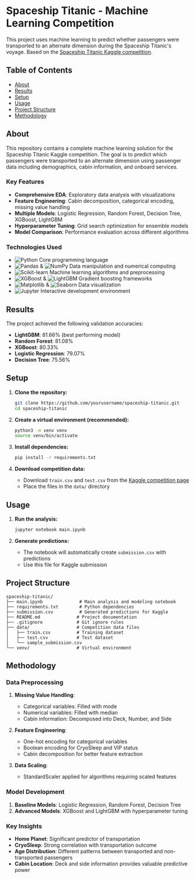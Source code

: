 # Spaceship Titanic - Machine Learning Competition

This project uses machine learning to predict whether passengers were transported to an alternate dimension during the Spaceship Titanic's voyage. Based on the [Spaceship Titanic Kaggle competition](https://www.kaggle.com/competitions/spaceship-titanic).

## Table of Contents
- [About](#about)
- [Results](#results)
- [Setup](#setup)
- [Usage](#usage)
- [Project Structure](#project-structure)
- [Methodology](#methodology)

## About
This repository contains a complete machine learning solution for the Spaceship Titanic Kaggle competition. The goal is to predict which passengers were transported to an alternate dimension using passenger data including demographics, cabin information, and onboard services.

### Key Features
- **Comprehensive EDA**: Exploratory data analysis with visualizations
- **Feature Engineering**: Cabin decomposition, categorical encoding, missing value handling
- **Multiple Models**: Logistic Regression, Random Forest, Decision Tree, XGBoost, LightGBM
- **Hyperparameter Tuning**: Grid search optimization for ensemble models
- **Model Comparison**: Performance evaluation across different algorithms

### Technologies Used
- ![Python](https://img.shields.io/badge/Python-3776AB?style=for-the-badge&logo=python&logoColor=white) Core programming language
- ![Pandas](https://img.shields.io/badge/Pandas-150458?style=for-the-badge&logo=pandas&logoColor=white) & ![NumPy](https://img.shields.io/badge/NumPy-013243?style=for-the-badge&logo=numpy&logoColor=white) Data manipulation and numerical computing
- ![Scikit-learn](https://img.shields.io/badge/scikit--learn-F7931E?style=for-the-badge&logo=scikit-learn&logoColor=white) Machine learning algorithms and preprocessing
- ![XGBoost](https://img.shields.io/badge/XGBoost-337AB7?style=for-the-badge&logo=xgboost&logoColor=white) & ![LightGBM](https://img.shields.io/badge/LightGBM-00A1F1?style=for-the-badge&logo=lightgbm&logoColor=white) Gradient boosting frameworks
- ![Matplotlib](https://img.shields.io/badge/Matplotlib-11557C?style=for-the-badge&logo=matplotlib&logoColor=white) & ![Seaborn](https://img.shields.io/badge/Seaborn-000000?style=for-the-badge&logo=seaborn&logoColor=white) Data visualization
- ![Jupyter](https://img.shields.io/badge/Jupyter-F37626?style=for-the-badge&logo=jupyter&logoColor=white) Interactive development environment

## Results
The project achieved the following validation accuracies:
- **LightGBM**: 81.66% (best performing model)
- **Random Forest**: 81.08%
- **XGBoost**: 80.33%
- **Logistic Regression**: 79.07%
- **Decision Tree**: 75.56%


## Setup
1. **Clone the repository:**
   ```bash
   git clone https://github.com/yourusername/spaceship-titanic.git
   cd spaceship-titanic
   ```

2. **Create a virtual environment (recommended):**
   ```bash
   python3 -m venv venv
   source venv/bin/activate
   ```

3. **Install dependencies:**
   ```bash
   pip install -r requirements.txt
   ```

4. **Download competition data:**
   - Download `train.csv` and `test.csv` from the [Kaggle competition page](https://www.kaggle.com/competitions/spaceship-titanic/data)
   - Place the files in the `data/` directory

## Usage
1. **Run the analysis:**
   ```bash
   jupyter notebook main.ipynb
   ```

2. **Generate predictions:**
   - The notebook will automatically create `submission.csv` with predictions
   - Use this file for Kaggle submission

## Project Structure
```
spaceship-titanic/
├── main.ipynb              # Main analysis and modeling notebook
├── requirements.txt        # Python dependencies
├── submission.csv          # Generated predictions for Kaggle
├── README.md              # Project documentation
├── .gitignore             # Git ignore rules
├── data/                  # Competition data files
│   ├── train.csv          # Training dataset
│   ├── test.csv           # Test dataset
│   └── sample_submission.csv
└── venv/                  # Virtual environment
```

## Methodology

### Data Preprocessing
1. **Missing Value Handling**:
   - Categorical variables: Filled with mode
   - Numerical variables: Filled with median
   - Cabin information: Decomposed into Deck, Number, and Side

2. **Feature Engineering**:
   - One-hot encoding for categorical variables
   - Boolean encoding for CryoSleep and VIP status
   - Cabin decomposition for better feature extraction

3. **Data Scaling**:
   - StandardScaler applied for algorithms requiring scaled features

### Model Development
1. **Baseline Models**: Logistic Regression, Random Forest, Decision Tree
2. **Advanced Models**: XGBoost and LightGBM with hyperparameter tuning

### Key Insights
- **Home Planet**: Significant predictor of transportation
- **CryoSleep**: Strong correlation with transportation outcome
- **Age Distribution**: Different patterns between transported and non-transported passengers
- **Cabin Location**: Deck and side information provides valuable predictive power
